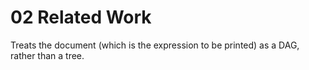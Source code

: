 # 02 Related Work

Treats the document (which is the expression to be printed) as a DAG, rather than a tree.
